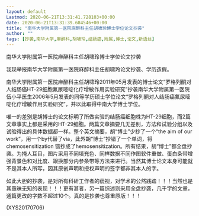 ```yaml
---
layout: default
Lastmod: 2020-06-21T13:31:41.728103+00:00
date: 2020-06-21T13:31:39.684546+00:00
title: "南华大学附属第一医院麻醉科主任胡啸玲博士学位论文抄袭"
author: ""
tags: [抄袭,南华大学,麻醉科,胡啸玲,结肠癌,附属,博士,论文,新语丝]
---
```


南华大学附属第一医院麻醉科主任胡啸玲博士学位论文抄袭

我现举报南华大学附属第一医院麻醉科主任胡啸玲论文抄袭、学历造假。

南华大学附属第一医院麻醉科主任胡啸玲2011年05月发表的博士论文“罗格列酮对人结肠癌HT-29细胞氟尿嘧啶化疗增敏作用实验研究”抄袭南华大学附属第一医院伍小平医生2006年5月发表的同等学历硕士学位论文“罗格列酮对人结肠癌氟尿嘧啶化疗增敏作用实验研究”，并以此取得中南大学博士学位。

唯一的差别是胡博士的论文标明了所做实验的结肠癌细胞株为HT-29细胞，而2篇文章事实上都是采用的HT-29细胞。两篇文章摘要几无差别，方法和试验分组以及试验得出的具体数据都一样。整个英文摘要，胡“博士”少抄了一个“the aim of our work”，用一个by代替了via，此外胡“博士”抄错了一个单词，将chemosensitization 错抄成了hemosensitization。所有结果，胡“博士”都全盘抄袭。为掩人耳目，图片采用不同填充色、同样数据不同作图软件重做、蛋白条带增强背景色和对比度、跟换部分内参条带等方法来进行。当然其博士论文本身可能就不是其本人所写，因其原创声明和授权声明的签字都非其本人的字。

如此大胆的抄袭，是对所有科研工作者的藐视，对学术的公然践踏！！！当然也是其愚昧无知的表现！！！更有甚者，另一篇综述则采用全盘抄袭，几千字的文章，通篇更改的字数不超过10个。真的是抄袭也尊重原版！！！

(XYS20170706)

